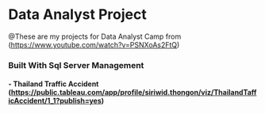 # Data Analyst Project
@These are my projects for Data Analyst Camp from (https://www.youtube.com/watch?v=PSNXoAs2FtQ) 
### Built With Sql Server Management
#### - Thailand Traffic Accident (https://public.tableau.com/app/profile/siriwid.thongon/viz/ThailandTafficAccident/1_1?publish=yes)
